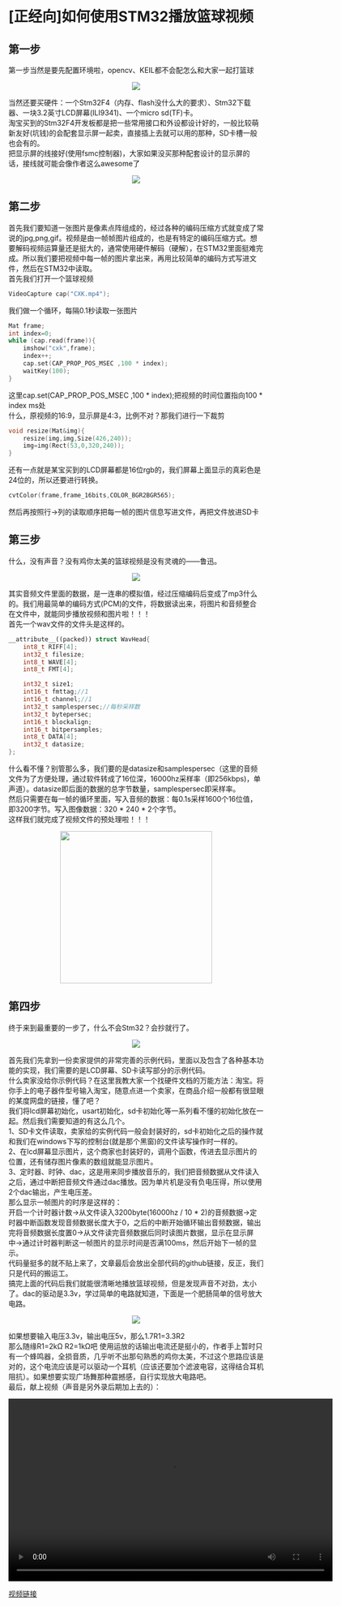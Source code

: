 # [正经向]如何使用STM32播放篮球视频  
## 第一步  
第一步当然是要先配置环境啦，opencv、KEIL都不会配怎么和大家一起打篮球  
<div align="center"><img src ="img/1.jpg"/></div>

当然还要买硬件：一个Stm32F4（内存、flash没什么大的要求）、Stm32下载器、一块3.2英寸LCD屏幕(ILI9341)、一个micro sd(TF)卡。  
淘宝买到的Stm32F4开发板都是把一些常用接口和外设都设计好的，一般比较萌新友好(坑钱)的会配套显示屏一起卖，直接插上去就可以用的那种，SD卡槽一般也会有的。  
把显示屏的线接好(使用fsmc控制器)，大家如果没买那种配套设计的显示屏的话，接线就可能会像作者这么awesome了  
<div align="center"><img src ="img/6.jpg"/></div>

## 第二步
首先我们要知道一张图片是像素点阵组成的，经过各种的编码压缩方式就变成了常说的jpg,png,gif。视频是由一帧帧图片组成的，也是有特定的编码压缩方式。想要解码视频运算量还是挺大的，通常使用硬件解码（硬解），在STM32里面挺难完成。所以我们要把视频中每一帧的图片拿出来，再用比较简单的编码方式写进文件，然后在STM32中读取。  
首先我们打开一个篮球视频  
```c++
VideoCapture cap("CXK.mp4");
```
我们做一个循环，每隔0.1秒读取一张图片
```c++
Mat frame;
int index=0;
while (cap.read(frame)){
    imshow("cxk",frame);
    index++;
    cap.set(CAP_PROP_POS_MSEC ,100 * index);
    waitKey(100);
}
```
这里cap.set(CAP_PROP_POS_MSEC ,100 * index);把视频的时间位置指向100 * index ms处  
什么，原视频的16:9，显示屏是4:3，比例不对？那我们进行一下裁剪  
```c++
void resize(Mat&img){
	resize(img,img,Size(426,240));
	img=img(Rect(53,0,320,240));
}
```
还有一点就是某宝买到的LCD屏幕都是16位rgb的，我们屏幕上面显示的真彩色是24位的，所以还要进行转换。  
```c++
cvtColor(frame,frame_16bits,COLOR_BGR2BGR565);
```
然后再按照行->列的读取顺序把每一帧的图片信息写进文件，再把文件放进SD卡

## 第三步
什么，没有声音？没有鸡你太美的篮球视频是没有灵魂的——鲁迅。  
<div align="center"><img src ="img/2.jpg"/></div>  

其实音频文件里面的数据，是一连串的模拟值，经过压缩编码后变成了mp3什么的。我们用最简单的编码方式(PCM)的文件，将数据读出来，将图片和音频整合在文件中，就能同步播放视频和图片啦！！！  
首先一个wav文件的文件头是这样的。
```c++
__attribute__((packed)) struct WavHead{
	int8_t RIFF[4];
	int32_t filesize;
	int8_t WAVE[4];
	int8_t FMT[4];

	int32_t size1;
	int16_t fmttag;//1
	int16_t channel;//1
	int32_t samplespersec;//每秒采样数
	int32_t bytepersec;
	int16_t blockalign;
	int16_t bitpersamples;
	int8_t DATA[4];
	int32_t datasize;
};
```
什么看不懂？别管那么多，我们要的是datasize和samplespersec（这里的音频文件为了方便处理，通过软件转成了16位深，16000hz采样率（即256kbps)，单声道）。datasize即后面的数据的总字节数量，samplespersec即采样率。  
然后只需要在每一帧的循环里面，写入音频的数据：每0.1s采样1600个16位值，即3200字节。写入图像数据：320 * 240 * 2个字节。  
这样我们就完成了视频文件的预处理啦！！！  
<div align="center"><img width = '300' height ='300' src ="img/3.gif"/></div>

## 第四步
终于来到最重要的一步了，什么不会Stm32？会抄就行了。
<div align="center"><img src ="img/4.jpg"/></div>

首先我们先拿到一份卖家提供的非常完善的示例代码，里面以及包含了各种基本功能的实现，我们需要的是LCD屏幕、SD卡读写部分的示例代码。  
什么卖家没给你示例代码？在这里我教大家一个找硬件文档的万能方法：淘宝。将你手上的电子器件型号输入淘宝，随意点进一个卖家，在商品介绍一般都有很显眼的某度网盘的链接，懂了吧？  
我们将lcd屏幕初始化，usart初始化，sd卡初始化等一系列看不懂的初始化放在一起。然后我们需要知道的有这么几个。  
1、SD卡文件读取，卖家给的实例代码一般会封装好的，sd卡初始化之后的操作就和我们在windows下写的控制台(就是那个黑窗)的文件读写操作时一样的。  
2、在lcd屏幕显示图片，这个商家也封装好的，调用个函数，传进去显示图片的位置，还有储存图片像素的数组就能显示图片。  
3、定时器、时钟、dac，这是用来同步播放音乐的，我们把音频数据从文件读入之后，通过中断把音频文件通过dac播放。因为单片机是没有负电压得，所以使用2个dac输出，产生电压差。  
那么显示一帧图片的时序是这样的：  
开启一个计时器计数->从文件读入3200byte(16000hz / 10 * 2)的音频数据->定时器中断函数发现音频数据长度大于0，之后的中断开始循环输出音频数据，输出完将音频数据长度置0->从文件读完音频数据后同时读图片数据，显示在显示屏中->通过计时器判断这一帧图片的显示时间是否满100ms，然后开始下一帧的显示。  
代码量挺多的就不贴上来了，文章最后会放出全部代码的github链接，反正，我们只是代码的搬运工。  
搞完上面的代码后我们就能很清晰地播放篮球视频，但是发现声音不对劲，太小了。dac的驱动是3.3v，学过简单的电路就知道，下面是一个肥肠简单的信号放大电路。  
<div align="center"><img src ="img/5.jpg"/></div>

如果想要输入电压3.3v，输出电压5v，那么1.7R1=3.3R2  
那么随缘R1=2kΩ R2=1kΩ吧
使用运放的话输出电流还是挺小的，作者手上暂时只有一个蜂鸣器，全损音质，几乎听不出那句熟悉的鸡你太美，不过这个思路应该是对的，这个电流应该是可以驱动一个耳机（应该还要加个滤波电容，这得结合耳机阻抗）。如果想要实现广场舞那种震撼感，自行实现放大电路吧。  
最后，献上视频（声音是另外录后期加上去的）：  
<div align="center">
<video src="img/final.mp4" width="640" height="360" controls="controls"></video>
</div>

[视频链接](img/final.mp4)